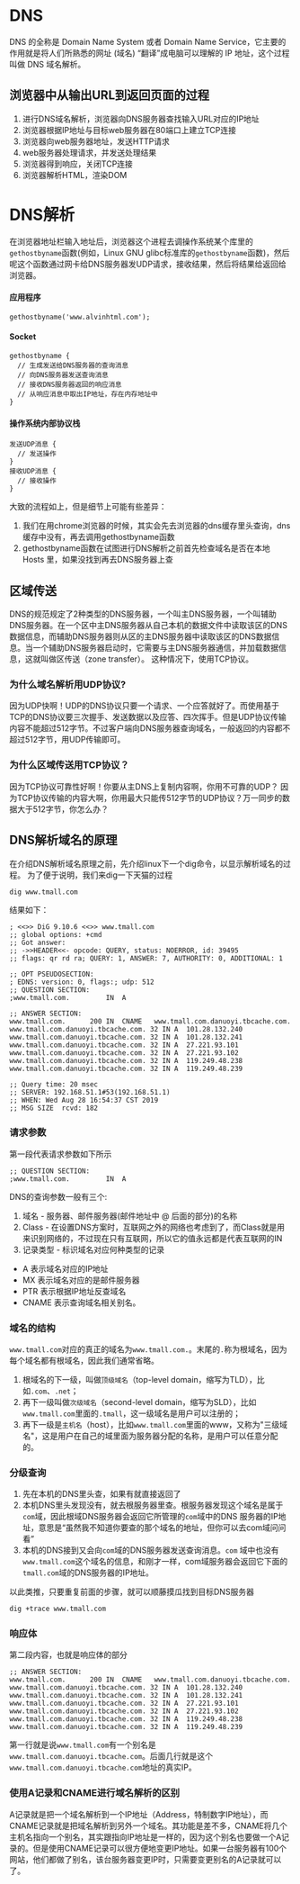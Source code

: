 # DNS

DNS 的全称是 Domain Name System 或者 Domain Name Service，它主要的作用就是将人们所熟悉的网址 (域名) “翻译”成电脑可以理解的 IP 地址，这个过程叫做 DNS 域名解析。

## 浏览器中从输出URL到返回页面的过程

1. 进行DNS域名解析，浏览器向DNS服务器查找输入URL对应的IP地址
2. 浏览器根据IP地址与目标web服务器在80端口上建立TCP连接
3. 浏览器向web服务器地址，发送HTTP请求
4. web服务器处理请求，并发送处理结果
5. 浏览器得到响应，关闭TCP连接
6. 浏览器解析HTML，渲染DOM

# DNS解析

在浏览器地址栏输入地址后，浏览器这个进程去调操作系统某个库里的`gethostbyname`函数(例如，Linux GNU glibc标准库的`gethostbyname`函数)，然后呢这个函数通过网卡给DNS服务器发UDP请求，接收结果，然后将结果给返回给浏览器。

#### 应用程序

```
gethostbyname('www.alvinhtml.com');
```

#### Socket
```
gethostbyname {
  // 生成发送给DNS服务器的查询消息
  // 向DNS服务器发送查询消息
  // 接收DNS服务器返回的响应消息
  // 从响应消息中取出IP地址，存在内存地址中
}
```

#### 操作系统内部协议栈
```
发送UDP消息 {
  // 发送操作
}
接收UDP消息 {
  // 接收操作
}
```

大致的流程如上，但是细节上可能有些差异：

1. 我们在用chrome浏览器的时候，其实会先去浏览器的dns缓存里头查询，dns缓存中没有，再去调用gethostbyname函数
2. gethostbyname函数在试图进行DNS解析之前首先检查域名是否在本地 Hosts 里，如果没找到再去DNS服务器上查


## 区域传送

DNS的规范规定了2种类型的DNS服务器，一个叫主DNS服务器，一个叫辅助DNS服务器。在一个区中主DNS服务器从自己本机的数据文件中读取该区的DNS数据信息，而辅助DNS服务器则从区的主DNS服务器中读取该区的DNS数据信息。当一个辅助DNS服务器启动时，它需要与主DNS服务器通信，并加载数据信息，这就叫做区传送（zone transfer）。 这种情况下，使用TCP协议。

### 为什么域名解析用UDP协议?

因为UDP快啊！UDP的DNS协议只要一个请求、一个应答就好了。而使用基于TCP的DNS协议要三次握手、发送数据以及应答、四次挥手。但是UDP协议传输内容不能超过512字节。不过客户端向DNS服务器查询域名，一般返回的内容都不超过512字节，用UDP传输即可。

### 为什么区域传送用TCP协议？

因为TCP协议可靠性好啊！你要从主DNS上复制内容啊，你用不可靠的UDP？ 因为TCP协议传输的内容大啊，你用最大只能传512字节的UDP协议？万一同步的数据大于512字节，你怎么办？

## DNS解析域名的原理

在介绍DNS解析域名原理之前，先介绍linux下一个dig命令，以显示解析域名的过程。 为了便于说明，我们来dig一下天猫的过程

```bash
dig www.tmall.com
```

结果如下：

```
; <<>> DiG 9.10.6 <<>> www.tmall.com
;; global options: +cmd
;; Got answer:
;; ->>HEADER<<- opcode: QUERY, status: NOERROR, id: 39495
;; flags: qr rd ra; QUERY: 1, ANSWER: 7, AUTHORITY: 0, ADDITIONAL: 1

;; OPT PSEUDOSECTION:
; EDNS: version: 0, flags:; udp: 512
;; QUESTION SECTION:
;www.tmall.com.			IN	A

;; ANSWER SECTION:
www.tmall.com.		200	IN	CNAME	www.tmall.com.danuoyi.tbcache.com.
www.tmall.com.danuoyi.tbcache.com. 32 IN A	101.28.132.240
www.tmall.com.danuoyi.tbcache.com. 32 IN A	101.28.132.241
www.tmall.com.danuoyi.tbcache.com. 32 IN A	27.221.93.101
www.tmall.com.danuoyi.tbcache.com. 32 IN A	27.221.93.102
www.tmall.com.danuoyi.tbcache.com. 32 IN A	119.249.48.238
www.tmall.com.danuoyi.tbcache.com. 32 IN A	119.249.48.239

;; Query time: 20 msec
;; SERVER: 192.168.51.1#53(192.168.51.1)
;; WHEN: Wed Aug 28 16:54:37 CST 2019
;; MSG SIZE  rcvd: 182
```

### 请求参数

第一段代表请求参数如下所示

```
;; QUESTION SECTION:
;www.tmall.com.			IN	A
```

DNS的查询参数一般有三个:

1. 域名 - 服务器、邮件服务器(邮件地址中 @ 后面的部分)的名称
2. Class - 在设置DNS方案时，互联网之外的网络也考虑到了，而Class就是用来识别网络的，不过现在只有互联网，所以它的值永远都是代表互联网的IN
3. 记录类型 - 标识域名对应何种类型的记录
  - A 表示域名对应的IP地址
  - MX 表示域名对应的是邮件服务器
  - PTR 表示根据IP地址反查域名
  - CNAME 表示查询域名相关别名。

### 域名的结构

`www.tmall.com`对应的真正的域名为`www.tmall.com.`。末尾的`.`称为根域名，因为每个域名都有根域名，因此我们通常省略。

1. 根域名的下一级，叫做`顶级域名`（top-level domain，缩写为TLD），比如`.com`、`.net`；
2. 再下一级叫做`次级域名`（second-level domain，缩写为SLD），比如`www.tmall.com`里面的`.tmall`，这一级域名是用户可以注册的；
3. 再下一级是`主机名`（host），比如`www.tmall.com`里面的www，又称为"三级域名"，这是用户在自己的域里面为服务器分配的名称，是用户可以任意分配的。

### 分级查询

1. 先在本机的DNS里头查，如果有就直接返回了
2. 本机DNS里头发现没有，就去根服务器里查。根服务器发现这个域名是属于`com`域，因此根域DNS服务器会返回它所管理的`com`域中的DNS 服务器的IP地址，意思是“虽然我不知道你要查的那个域名的地址，但你可以去com域问问看”
3. 本机的DNS接到又会向`com`域的DNS服务器发送查询消息。`com` 域中也没有`www.tmall.com`这个域名的信息，和刚才一样，com域服务器会返回它下面的`tmall.com`域的DNS服务器的IP地址。

以此类推，只要重复前面的步骤，就可以顺藤摸瓜找到目标DNS服务器

```bash
dig +trace www.tmall.com
```

### 响应体

第二段内容，也就是响应体的部分

```
;; ANSWER SECTION:
www.tmall.com.		200	IN	CNAME	www.tmall.com.danuoyi.tbcache.com.
www.tmall.com.danuoyi.tbcache.com. 32 IN A	101.28.132.240
www.tmall.com.danuoyi.tbcache.com. 32 IN A	101.28.132.241
www.tmall.com.danuoyi.tbcache.com. 32 IN A	27.221.93.101
www.tmall.com.danuoyi.tbcache.com. 32 IN A	27.221.93.102
www.tmall.com.danuoyi.tbcache.com. 32 IN A	119.249.48.238
www.tmall.com.danuoyi.tbcache.com. 32 IN A	119.249.48.239
```

第一行就是说`www.tmall.com`有一个别名是`www.tmall.com.danuoyi.tbcache.com`。后面几行就是这个`www.tmall.com.danuoyi.tbcache.com`地址的真实IP。

### 使用A记录和CNAME进行域名解析的区别

A记录就是把一个域名解析到一个IP地址（Address，特制数字IP地址），而CNAME记录就是把域名解析到另外一个域名。其功能是差不多，CNAME将几个主机名指向一个别名，其实跟指向IP地址是一样的，因为这个别名也要做一个A记录的。但是使用CNAME记录可以很方便地变更IP地址。如果一台服务器有100个网站，他们都做了别名，该台服务器变更IP时，只需要变更别名的A记录就可以了。
